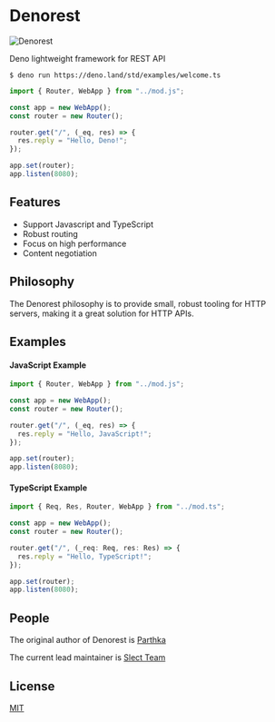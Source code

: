 # Denorest

![Denorest](https://raw.githubusercontent.com/slectgit/denorest-docs/main/denologo-1.png)

Deno lightweight framework for REST API

```console
$ deno run https://deno.land/std/examples/welcome.ts
```

```javascript
import { Router, WebApp } from "../mod.js";

const app = new WebApp();
const router = new Router();

router.get("/", (_eq, res) => {
  res.reply = "Hello, Deno!";
});

app.set(router);
app.listen(8080);
```

## Features

* Support Javascript and TypeScript
* Robust routing
* Focus on high performance
* Content negotiation

## Philosophy

The Denorest philosophy is to provide small, robust tooling for HTTP servers, making it a great solution for HTTP APIs.

## Examples

#### JavaScript Example

```javascript
import { Router, WebApp } from "../mod.js";

const app = new WebApp();
const router = new Router();

router.get("/", (_eq, res) => {
  res.reply = "Hello, JavaScript!";
});

app.set(router);
app.listen(8080);
```

#### TypeScript Example
```typescript
import { Req, Res, Router, WebApp } from "../mod.ts";

const app = new WebApp();
const router = new Router();

router.get("/", (_req: Req, res: Res) => {
  res.reply = "Hello, TypeScript!";
});

app.set(router);
app.listen(8080);
```

## People

The original author of Denorest is [Parthka](https://github.com/elparthka)

The current lead maintainer is [Slect Team](https://github.com/slectgit)

## License

[MIT](https://github.com/slectgit/denorest/blob/main/LICENSE)